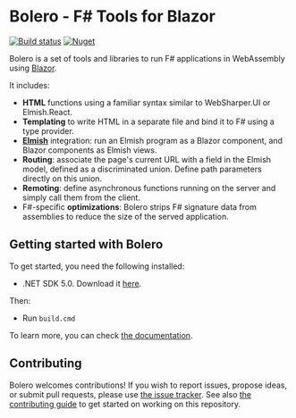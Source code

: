 # Bolero - F# Tools for Blazor

[![Build status](https://ci.appveyor.com/api/projects/status/7vdtq7mkef04bbqq/branch/master?svg=true)](https://ci.appveyor.com/project/IntelliFactory/bolero)
[![Nuget](https://img.shields.io/nuget/vpre/Bolero?logo=nuget)](https://nuget.org/packages/Bolero)

Bolero is a set of tools and libraries to run F# applications in WebAssembly using [Blazor](https://blazor.net/).

It includes:

* **HTML** functions using a familiar syntax similar to WebSharper.UI or Elmish.React.
* **Templating** to write HTML in a separate file and bind it to F# using a type provider.
* [**Elmish**](https://elmish.github.io/elmish/) integration: run an Elmish program as a Blazor component, and Blazor components as Elmish views.
* **Routing**: associate the page's current URL with a field in the Elmish model, defined as a discriminated union. Define path parameters directly on this union.
* **Remoting**: define asynchronous functions running on the server and simply call them from the client.
* F#-specific **optimizations**: Bolero strips F# signature data from assemblies to reduce the size of the served application.


## Getting started with Bolero

To get started, you need the following installed:

* .NET SDK 5.0. Download it [here](https://dotnet.microsoft.com/download).

Then:

* Run `build.cmd`

To learn more, you can check [the documentation](https://fsbolero.io/docs).

## Contributing

Bolero welcomes contributions! If you wish to report issues, propose ideas, or submit pull requests, please use [the issue tracker](https://github.com/intellifactory/bolero). See also [the contributing guide](https://github.com/intellifactory/Bolero/blob/master/CONTRIBUTING.md) to get started on working on this repository.
